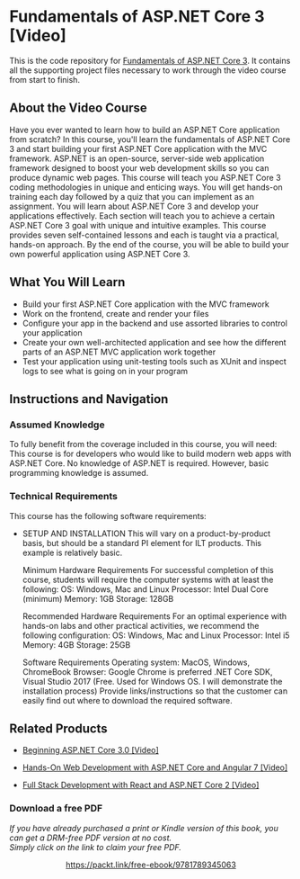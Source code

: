 # Fundamentals of ASP.NET Core 3 [Video]
This is the code repository for [Fundamentals of ASP.NET Core 3](https://www.packtpub.com/web-development/fundamentals-of-asp-net-core-3-video). It contains all the supporting project files necessary to work through the video course from start to finish.
## About the Video Course

Have you ever wanted to learn how to build an ASP.NET Core application from scratch? In this course, you'll learn the fundamentals of ASP.NET Core 3 and start building your first ASP.NET Core application with the MVC framework.
ASP.NET is an open-source, server-side web application framework designed to boost your web development skills so you can produce dynamic web pages.
This course will teach you ASP.NET Core 3 coding methodologies in unique and enticing ways. You will get hands-on training each day followed by a quiz that you can implement as an assignment. You will learn about ASP.NET Core 3 and develop your applications effectively. Each section will teach you to achieve a certain ASP.NET Core 3 goal with unique and intuitive examples.
This course provides seven self-contained lessons and each is taught via a practical, hands-on approach.
By the end of the course, you will be able to build your own powerful application using ASP.NET Core 3.

<H2>What You Will Learn</H2>
<DIV class=book-info-will-learn-text>
<UL>
<LI>Build your first ASP.NET Core application with the MVC framework
<LI>Work on the frontend, create and render your files
<LI>Configure your app in the backend and use assorted libraries to control your application
<LI>Create your own well-architected application and see how the different parts of an ASP.NET MVC application work together
<LI>Test your application using unit-testing tools such as XUnit and inspect logs to see what is going on in your program </LI></UL></DIV>

## Instructions and Navigation
### Assumed Knowledge
To fully benefit from the coverage included in this course, you will need:<br/>
This course is for developers who would like to build modern web apps with ASP.NET Core. No knowledge of ASP.NET is required. However, basic programming knowledge is assumed.

### Technical Requirements
This course has the following software requirements:<br/>
<UL><LI>SETUP AND INSTALLATION
This will vary on a product-by-product basis, but should be a standard PI element for ILT products. This example is relatively basic.

Minimum Hardware Requirements
For successful completion of this course, students will require the computer systems with at least the following:
OS: Windows, Mac and Linux
Processor: Intel Dual Core (minimum)
Memory: 1GB
Storage: 128GB


Recommended Hardware Requirements
For an optimal experience with hands-on labs and other practical activities, we recommend the following configuration:
OS:  Windows, Mac and Linux
Processor: Intel i5
Memory: 4GB
Storage: 25GB


Software Requirements
Operating system: MacOS, Windows, ChromeBook
Browser: Google Chrome is preferred
.NET Core SDK, Visual Studio 2017 (Free. Used for Windows OS. I will demonstrate the installation process)
Provide links/instructions so that the customer can easily find out where to download the required software.</LI></UL>


## Related Products
* [Beginning ASP.NET Core 3.0 [Video]](https://www.packtpub.com/web-development/beginning-aspnet-core-30-video)

* [Hands-On Web Development with ASP.NET Core and Angular 7 [Video]](https://www.packtpub.com/web-development/hands-web-development-aspnet-core-and-angular-7-video)

* [Full Stack Development with React and ASP.NET Core 2 [Video]](https://www.packtpub.com/web-development/full-stack-development-react-and-aspnet-core-2-video)
### Download a free PDF

 <i>If you have already purchased a print or Kindle version of this book, you can get a DRM-free PDF version at no cost.<br>Simply click on the link to claim your free PDF.</i>
<p align="center"> <a href="https://packt.link/free-ebook/9781789345063">https://packt.link/free-ebook/9781789345063 </a> </p>